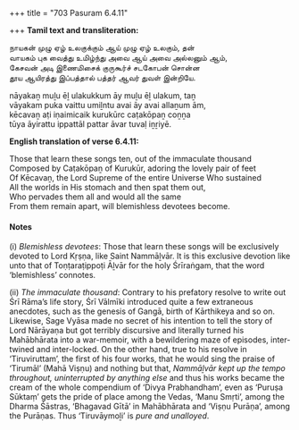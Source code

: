 +++
title = "703 Pasuram 6.4.11"

+++
**Tamil text and transliteration:**

நாயகன் முழு ஏழ் உலகுக்கும் ஆய் முழு ஏழ் உலகும், தன்  
வாயகம் புக வைத்து உமிழ்ந்து அவை ஆய் அவை அல்லனும் ஆம்,  
கேசவன் அடி இணைமிசைக் குருகூர்ச் சடகோபன் சொன்ன  
தூய ஆயிரத்து இப்பத்தால் பத்தர் ஆவர் துவள் இன்றியே.

nāyakaṉ muḻu ēḻ ulakukkum āy muḻu ēḻ ulakum, taṉ  
vāyakam puka vaittu umiḻntu avai āy avai allaṉum ām,  
kēcavaṉ aṭi iṇaimicaik kurukūrc caṭakōpaṉ coṉṉa  
tūya āyirattu ippattāl pattar āvar tuvaḷ iṉṟiyē.

**English translation of verse 6.4.11:**

Those that learn these songs ten, out of the immaculate thousand  
Composed by Caṭakōpaṉ of Kurukūr, adoring the lovely pair of feet  
Of Kēcavaṉ, the Lord Supreme of the entire Universe Who sustained  
All the worlds in His stomach and then spat them out,  
Who pervades them all and would all the same  
From them remain apart, will blemishless devotees become.

#### Notes

\(i\) *Blemishless devotees*: Those that learn these songs will be exclusively devoted to Lord Kṛṣṇa, like Saint Nammāḻvār. It is this exclusive devotion like unto that of Toṇṭaraṭippoṭi Āḻvār for the holy Śrīraṅgam, that the word ‘blemishless’ connotes.

\(ii\) *The immaculate thousand*: Contrary to his prefatory resolve to write out Śrī Rāma’s life story, Śrī Vālmīki introduced quite a few extraneous anecdotes, such as the genesis of Gangā, birth of Kārthikeya and so on. Likewise, Sage Vyāsa made no secret of his intention to tell the story of Lord Nārāyaṇa but got terribly discursive and literally turned his Mahābhārata into a war-memoir, with a bewildering maze of episodes, inter-twined and inter-locked. On the other hand, true to his resolve in ‘Tiruviruttam’, the first of his four works, that he would sing the praise of ‘Tirumāl’ (Mahā Viṣṇu) and nothing but that, *Nammāḻvār kept up the tempo throughout, uninterrupted by anything else* and thus his works became the cream of the whole compendium of ‘Divya Prabhandham’, even as ‘Puruṣa Sūktaṃ’ gets the pride of place among the Vedas, ‘Manu Smṛti’, among the Dharma Śāstras, ‘Bhagavad Gītā’ in Mahābhārata and ‘Viṣṇu Purāṇa’, among the Purāṇas. Thus ‘Tiruvāymoḻi’ is *pure and unalloyed*.


